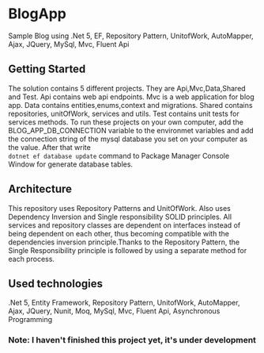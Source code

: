 # BlogApp
Sample Blog using .Net 5, EF, Repository Pattern, UnitofWork, AutoMapper, Ajax, JQuery, MySql, Mvc, Fluent Api

## Getting Started
The solution contains 5 different projects. They are Api,Mvc,Data,Shared and Test.
Api contains web api endpoints.
Mvc is a web application for blog app.
Data contains entities,enums,context and migrations.
Shared contains repositories, unitOfWork, services and utils.
Test contains unit tests for services methods.
To run these projects on your own computer, add the BLOG_APP_DB_CONNECTION variable to the environmet variables 
and add the connection string of the mysql database you set on your computer as the value. After that write  
`dotnet ef database update`
command to Package Manager Console Window for generate database tables.

## Architecture
This repository uses Repository Patterns and UnitOfWork. Also uses Dependency Inversion and Single responsibility SOLID principles.
All services and repository classes are dependent on interfaces instead of being dependent on each other, 
thus becoming compatible with the dependencies inversion principle.Thanks to the Repository Pattern, the Single Responsibility 
principle is followed by using a separate method for each process.

## Used technologies
.Net 5, Entity Framework, Repository Pattern, UnitofWork, AutoMapper, Ajax, JQuery, Nunit, Moq, MySql, Mvc, Fluent Api, Asynchronous Programming

 ### Note: I haven't finished this project yet, it's under development

